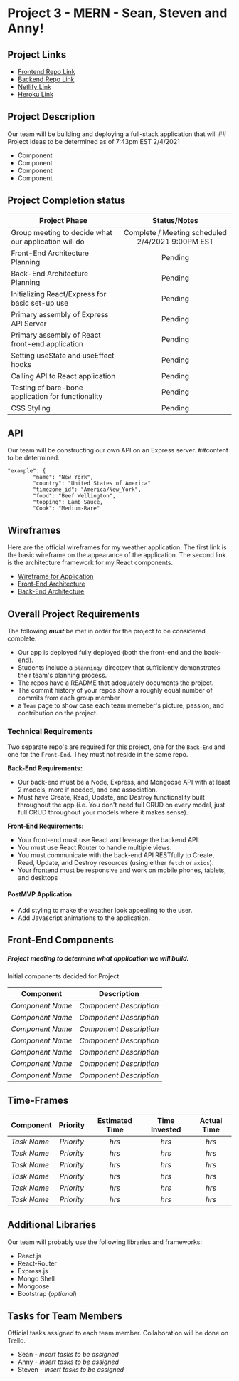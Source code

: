 # Project 3 - MERN - Sean, Steven and Anny!

## Project Links

- [Frontend Repo Link]()
- [Backend Repo Link]()
- [Netlify Link]()
- [Heroku Link]()

## Project Description

Our team will be building and deploying a full-stack application that will ## Project Ideas to be determined as of 7:43pm EST 2/4/2021

- Component
- Component
- Component
- Component

## Project Completion status

| Project Phase | Status/Notes | 
| --- | :---: |  
| Group meeting to decide what our application will do | Complete / Meeting scheduled 2/4/2021 9:00PM EST| 
| Front-End Architecture Planning  | Pending | 
| Back-End Architecture Planning | Pending | 
| Initializing React/Express for basic set-up use | Pending |
| Primary assembly of Express API Server | Pending |
| Primary assembly of React front-end application | Pending |
| Setting useState and useEffect hooks | Pending |
| Calling API to React application | Pending |
| Testing of bare-bone application for functionality | Pending |
| CSS Styling | Pending |

## API

Our team will be constructing our own API on an Express server. ##content to be determined.

```
"example": {
        "name": "New York",
        "country": "United States of America"
        "timezone_id": "America/New_York",
        "food": "Beef Wellington",
        "topping": Lamb Sauce,
        "Cook": "Medium-Rare"
```

## Wireframes

Here are the official wireframes for my weather application. The first link is the basic wireframe on the appearance of the application. The second link is the architecture framework for my React components.

- [Wireframe for Application]()
- [Front-End Architecture]()
- [Back-End Architecture]()

## Overall Project Requirements

The following **_must_** be met in order for the project to be considered
complete:

- Our app is deployed fully deployed (both the front-end and the back-end).
- Students include a `planning/` directory that sufficiently demonstrates their
  team's planning process.
- The repos have a README that adequately documents the project.
- The commit history of your repos show a roughly equal number of commits from
  each group member
- a `Team` page to show case each team memeber's picture, passion, and contribution on the project. 

### Technical Requirements

Two separate repo's are required for this project, one for the `Back-End` and one for the `Front-End`. They must not reside in the same repo. 

**Back-End Requirements:**

- Our back-end must be a Node, Express, and Mongoose API with at least 2
  models, more if needed, and one association.
- Must have Create, Read, Update, and Destroy functionality built throughout the
  app (i.e. You don't need full CRUD on every model, just full CRUD throughout
  your models where it makes sense).

**Front-End Requirements:**

- Your front-end must use React and leverage the backend API.
- You must use React Router to handle multiple views.
- You must communicate with the back-end API RESTfully to Create, Read, Update,
  and Destroy resources (using either `fetch` or `axios`).
- Your frontend must be responsive and work on mobile phones, tablets, and desktops

#### PostMVP Application

- Add styling to make the weather look appealing to the user. 
- Add Javascript animations to the application. 

## Front-End Components
##### Project meeting to determine what application we will build.
Initial components decided for Project. 

| Component | Description | 
| --- | :---: |  
| *Component Name* | *Component Description* |
| *Component Name* | *Component Description* |
| *Component Name* | *Component Description* |
| *Component Name* | *Component Description* |
| *Component Name* | *Component Description* |
| *Component Name* | *Component Description* |
| *Component Name* | *Component Description* |

## Time-Frames

| Component | Priority | Estimated Time | Time Invested | Actual Time |
| --- | :---: |  :---: | :---: | :---: |
| *Task Name* | *Priority* | *hrs*| *hrs* | *hrs* |
| *Task Name* | *Priority* | *hrs*| *hrs* | *hrs* |
| *Task Name* | *Priority* | *hrs*| *hrs* | *hrs* |
| *Task Name* | *Priority* | *hrs*| *hrs* | *hrs* |
| *Task Name* | *Priority* | *hrs*| *hrs* | *hrs* |
| *Task Name* | *Priority* | *hrs*| *hrs* | *hrs* |

## Additional Libraries
Our team will probably use the following libraries and frameworks:

- React.js
- React-Router
- Express.js
- Mongo Shell
- Mongoose
- Bootstrap (*optional*)

## Tasks for Team Members

Official tasks assigned to each team member. Collaboration will be done on Trello.

- Sean - *insert tasks to be assigned*
- Anny - *insert tasks to be assigned*
- Steven - *insert tasks to be assigned*